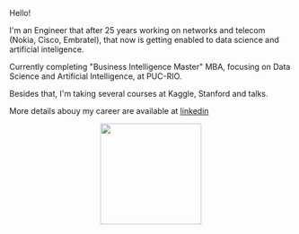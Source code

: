 Hello!

I'm an Engineer that after 25 years working on networks and telecom (Nokia, Cisco, Embratel), that now is getting enabled to data science and artificial inteligence.

Currently completing "Business Intelligence Master" MBA, focusing on Data Science and Artificial Intelligence, at PUC-RIO.

Besides that, I'm taking several courses at Kaggle, Stanford and talks.




<div> 
  More details abouy my career are available at    
  <a href="https://www.linkedin.com/in/flamorim" target="_blank"> linkedin </a> 
 <p>
 <p>
 <p>
</div>

<div align="center">
  <p>
  <p>
  <a href="https://github.com/flamorim">
  <img height="180em" src="https://github-readme-stats.vercel.app/api?username=flamorim&show_icons=true&theme=dracula&include_all_commits=true&count_private=true"/>
</div>

